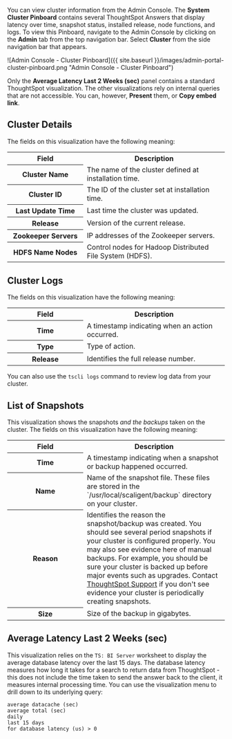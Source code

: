 You can view cluster information from the Admin Console. The **System Cluster Pinboard** contains several ThoughtSpot Answers that display latency over time, snapshot status, installed release, node functions, and logs. To view this Pinboard, navigate to the Admin Console by clicking on the **Admin** tab from the top navigation bar. Select **Cluster** from the side navigation bar that appears.

![Admin Console - Cluster Pinboard]({{ site.baseurl }}/images/admin-portal-cluster-pinboard.png "Admin Console - Cluster Pinboard")

Only the **Average Latency Last 2 Weeks (sec)** panel contains a standard
ThoughtSpot visualization. The other visualizations rely on internal queries
that are not accessible. You can, however, **Present** them, or **Copy embed link**.

## Cluster Details

The fields on this visualization have the following meaning:

 <table>
 <colgroup>
    <col style="width:35%" />
    <col style="width:65%" />
 </colgroup>
    <tr>
       <th>Field</th>
       <th>Description</th>
    </tr>
    <tr>
       <th>Cluster Name</th>
       <td>
          The name of the cluster defined at installation time.
       </td>
    </tr>
    <tr>
       <th>Cluster ID</th>
       <td>
          The ID of the cluster set at installation time.
       </td>
    </tr>
    <tr>
       <th>Last Update Time</th>
       <td>
          Last time the cluster was updated.
       </td>
    </tr>
    <tr>
       <th>Release</th>
       <td>
          Version of the current release.
       </td>
    </tr>
    <tr>
       <th>Zookeeper Servers</th>
       <td>
          IP addresses of the Zookeeper servers.
       </td>
    </tr>
    <tr>
       <th>HDFS Name Nodes</th>
       <td>
          Control nodes for Hadoop Distributed File System (HDFS).
       </td>
    </tr>
   </table>

## Cluster Logs

The fields on this visualization have the following meaning:

<table>
<colgroup>
   <col style="width:35%" />
   <col style="width:65%" />
</colgroup>
   <tr>
      <th>Field</th>
      <th>Description</th>
   </tr>
   <tr>
      <th>Time</th>
      <td>
         A timestamp indicating when an action occurred.
      </td>
   </tr>
   <tr>
      <th>Type</th>
      <td>
         Type of action.
      </td>
   </tr>
   <tr>
      <th>Release</th>
      <td>
        Identifies the full release number.
      </td>
   </tr>
</table>

You can also use the `tscli logs` command to review log data from your cluster.

## List of Snapshots

This visualization shows the snapshots _and the backups_ taken on the cluster.
The fields on this visualization have the following meaning:

<table>
<colgroup>
   <col style="width:35%" />
   <col style="width:65%" />
</colgroup>
   <tr>
      <th>Field</th>
      <th>Description</th>
   </tr>
   <tr>
      <th>Time</th>
      <td>
         A timestamp indicating when a snapshot or backup happened occurred.
      </td>
   </tr>
   <tr>
      <th>Name</th>
      <td>
         Name of the snapshot file. These files are stored in the `/usr/local/scaligent/backup` directory on your cluster.
      </td>
   </tr>
   <tr>
      <th>Reason</th>
      <td>
        Identifies the reason the snapshot/backup was created. You should see several period snapshots if your cluster is configured properly. You may also see evidence here of manual backups. For example, you should be sure your cluster is backed up before major events such as upgrades. Contact <a href="{{ site.baseurl }}/appliance/contact.html">ThoughtSpot Support</a> if you don't see evidence your cluster is periodically creating snapshots.
      </td>
   </tr>
   <tr>
      <th>Size</th>
      <td>
        Size of the backup in gigabytes.
      </td>
   </tr>
</table>

## Average Latency Last 2 Weeks (sec)

This visualization relies on the `TS: BI Server` worksheet to display the
average database latency over the last 15 days. The database latency measures how long it takes for a search to return data from ThoughtSpot - this does not include the time taken to send the answer back to the client, it measures internal processing time. You can use the visualization
menu to drill down to its underlying query:

```
average datacache (sec)
average total (sec)
daily
last 15 days
for database latency (us) > 0
```
